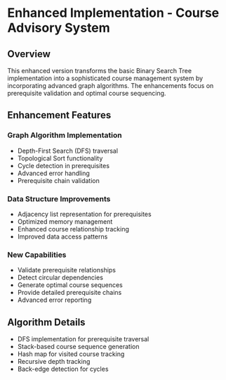 # Enhanced Implementation - Course Advisory System

## Overview
This enhanced version transforms the basic Binary Search Tree implementation into a sophisticated course management system by incorporating advanced graph algorithms. The enhancements focus on prerequisite validation and optimal course sequencing.

## Enhancement Features

### Graph Algorithm Implementation
- Depth-First Search (DFS) traversal
- Topological Sort functionality
- Cycle detection in prerequisites
- Advanced error handling
- Prerequisite chain validation

### Data Structure Improvements
- Adjacency list representation for prerequisites
- Optimized memory management
- Enhanced course relationship tracking
- Improved data access patterns

### New Capabilities
- Validate prerequisite relationships
- Detect circular dependencies
- Generate optimal course sequences
- Provide detailed prerequisite chains
- Advanced error reporting

## Algorithm Details
- DFS implementation for prerequisite traversal
- Stack-based course sequence generation
- Hash map for visited course tracking
- Recursive depth tracking
- Back-edge detection for cycles
